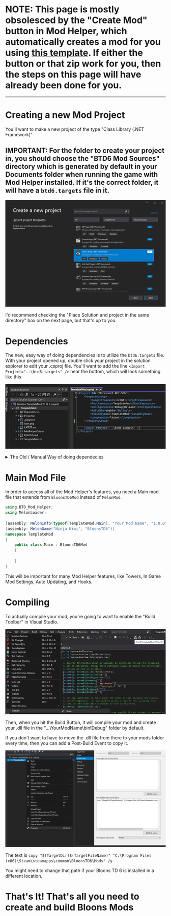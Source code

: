 # NOTE: This page is mostly obsolesced by the "Create Mod" button in Mod Helper, which automatically creates a mod for you using [this template](https://github.com/doombubbles/btd6-template-mod/archive/refs/heads/main.zip). If either the button or that zip work for you, then the steps on this page will have already been done for you.

---

# Creating a new Mod Project

You'll want to make a new project of the type "Class Library (.NET Framework)"

## IMPORTANT: For the folder to create your project in, you should choose the "BTD6 Mod Sources" directory which is generated by default in your Documents folder when running the game with Mod Helper installed. If it's the correct folder, it will have a `btd6.targets` file in it.

![Screenshot of Visual Studio Project Creation](images/vs-project-creation.png)

I'd recommend checking the "Place Solution and project in the same directory" box on the next page, but that's up to you.

# Dependencies

The new, easy way of doing dependencies is to utilize the `btd6.targets` file. With your project opened up, double click your project in the solution explorer to edit your .csproj file. You'll want to add the line `<Import Project="..\btd6.targets" />` near the bottom, which will look something like this

![csproj editing screenshot](images/csproj-editing.png)

<details>
<summary>The Old / Manual Way of doing dependecies</summary>
<br>

![Screenshot of Visual Studio Reference Adding](images/vs-reference-adding.png)

You will want to add the following files as dependencies for your mod: 

Required
* "...\BloonsTD6\MelonLoader\MelonLoader.dll"
* "...\BloonsTD6\MelonLoader\Managed\Assembly-CSharp.dll"
* "...\Mods\BloonsTD6 Mod Helper.dll"

Reccomended
* "...\BloonsTD6\MelonLoader\Managed\Il2CppSystem.dll"
* "...\BloonsTD6\MelonLoader\Managed\mscorlib.dll"
* "...\BloonsTD6\MelonLoader\Managed\Il2Cppmscorlib.dll"
* "...\BloonsTD6\MelonLoader\Managed\UnhollowerBaseLib.dll"

The most common location for your BloonsTD6 folder is "C:\Program Files (x86)\Steam\steamapps\common\BloonsTD6" but you can also find it by going to steam and do Manage -> Browse Local Files 

![Screenshot of Steam browse local files](images/steam-local-files.png)

</details>

# Main Mod File

In order to access all of the Mod Helper's features, you need a Main mod file that extends from `BloonsTD6Mod` instead of `MelonMod`.

```cs
using BTD_Mod_Helper;
using MelonLoader;

[assembly: MelonInfo(typeof(TemplateMod.Main), "Your Mod Name", "1.0.0", "Your Name")]
[assembly: MelonGame("Ninja Kiwi", "BloonsTD6")]
namespace TemplateMod
{
    public class Main : BloonsTD6Mod
    {
	    
    }
}
```

This will be important for many Mod Helper features, like Towers, In Game Mod Settings, Auto Updating, and Hooks.

# Compiling

To actually compile your mod, you're going to want to enable the "Build Toolbar" in Visual Studio.

![Screenshot of visual studio build toolbar](images/vs-build-toolbar.png)

Then, when you hit the Build Button, it will compile your mod and create your .dll file in the "...\YourModName\bin\Debug\" folder by default.

If you don't want to have to move the .dll file from there to your mods folder every time, then you can add a Post-Build Event to copy it.

![Screenshot of Visual Studio post build event](images/vs-postbuild.png)

The text is `copy "$(TargetDir)$(TargetFileName)" "C:\Program Files (x86)\Steam\steamapps\common\BloonsTD6\Mods" /y`

You might need to change that path if your Bloons TD 6 is installed in a different location.


# That's It! That's all you need to create and build Bloons Mods
